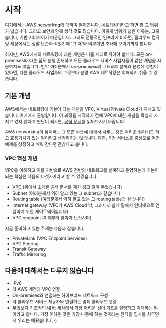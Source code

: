 # 시작

여기에서는 AWS networking에 대하여 알아봅니다.
네트워킹이라고 하면 참 그 범위가 넓습니다. 그리고 보안과 함께 생각 것도 많습니다.
이렇게 범위가 넓은 이유는, 그렇습니다, 기반 서비스이기 때문입니다.
그래도 전통적인 인프라에 비하면, 클라우드 컴퓨팅 세상에서는 정말 단순화
되었기에 '그 때'와 비교하면 초라해 보이기까지 합니다.

하지만, AWS에서의 네트워킹에 대한 개념은 나름 제대로 익혀야 합니다.
모든 on-premises와 다른 점도 분명 존재하고 모든 클라우드 서비스 사업자들이
같은 개념을 사용하지도 않습니다. 만약 여러분께서 on-premises의 네트워크
설계와 운영에 경험이 있다면, 다른 클라우드 사업자의 그것보다
분명 AWS 네트워킹은 이해하기 쉬울 수 있습니다.

## 기본 개념

AWS에서는 네트워킹에 기본이 되는 개념을 VPC, Virtual Private Cloud가
지니고 있습니다. 여기에서 출발합니다. 이 과정을 시작하기 전에 VPC에 대한
개념을 확실히 가지고 있지 않다고 판단이 되시면,
[공식 문서](https://docs.aws.amazon.com/ko_kr/vpc/latest/userguide/what-is-amazon-vpc.html)를 읽어보시기 바랍니다.

AWS networking이 찾이하는 그 모든 부분에 대해서 다루는 것은 어려운 일이기도 하고
효용가치가 있는 일이라고 생각하지는 않습니다.
다만, 특정 서비스를 중심으로 어떤 예제를 상정하고 배워 간다면 괜찮다고 봅니다.

### VPC 핵심 개념

VPC를 이해하고 이를 기반으로 AWS 전반의 네트워크를 설계하고 운영하는데 기본이 되는
핵심은 다음의 다섯가지라고 할 수 있겠습니다.

- [VPC](https://docs.aws.amazon.com/ko_kr/vpc/latest/userguide/what-is-amazon-vpc.html) (위에서 소개한 공식 문서를 재차 링크 걸어 두었습나다)
- Subnet (여러분께서 익히 알고 있는 그 subnet과 같습니다)
- Routing table (여러분께서 익히 알고 있는 그 routing table과 같습니다)
- Internet gateway (VPC가 AWS Cloud 밖, 그러니까 쉽게 말해서 인터넷으로 연결하기 위한 게이트웨이입니다)
- VPC endpoint (이제부터 알아가 보십시다)

지금 준비하고 있는 주제는 다음과 같습니다.

- PrivateLink (VPC Endpoint Services)
- VPC Peering
- Transit Gateway
- Traffic Mirroring

## 다음에 대해서는 다루지 않습니다

- IPv6
- 타 AWS 계정과 VPC 연결
- On-premises와 연결하는 하이브리드 네트워크 구성
- 타 클라우드 서비스 제공자와 연결하는 멀티 클라우드 연결
- 무엇보다 기초적인 내용: 세상에서 가장 어려운 것이 기초를 설명하고 이해하는 일이라고 합니다.
  가장 어려운 것은 가장 나중에 하는 것이라는 원칙을 입시를 치루면서 우리는 배웠습니다 ;-)
